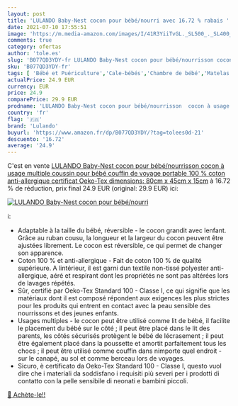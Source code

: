 ```yaml
---
layout: post
title: 'LULANDO Baby-Nest cocon pour bébé/nourri avec 16.72 % rabais '
date: 2021-07-10 17:55:51
image: 'https://m.media-amazon.com/images/I/41R3YiiTvGL._SL500_._SL400_.jpg'
comments: true
category: ofertas
author: 'tole.es'
slug: 'B077QD3YDY-fr LULANDO Baby-Nest cocon pour bébé/nourrisson cocon à usage...'
sku: 'B077QD3YDY-fr'
tags: [ 'Bébé et Puériculture','Cale-bébés','Chambre de bébé','Matelas et linge de lit','lulando', ]
actualPrice: 24.9 EUR
currency: EUR
price: 24.9
comparePrice: 29.9 EUR
prodname: 'LULANDO Baby-Nest cocon pour bébé/nourrisson  cocon à usage multiple  coussin pour bébé  couffin de voyage portable  100 % coton  anti-allergique  certificat Oeko-Tex  dimensions: 80cm x 45cm x 15cm'
country: 'fr'
flag: '🇫🇷'
brand: 'Lulando'
buyurl: 'https://www.amazon.fr/dp/B077QD3YDY/?tag=tolees0d-21'
descuento: '16.72'
average: '24.9'
---
```


C'est en vente [LULANDO Baby-Nest cocon pour bébé/nourrisson  cocon à usage multiple  coussin pour bébé  couffin de voyage portable  100 % coton  anti-allergique  certificat Oeko-Tex  dimensions: 80cm x 45cm x 15cm](https://www.amazon.fr/dp/B077QD3YDY/?tag=tolees0d-21)  à  16.72 % de réduction, prix final  24.9 EUR (original: 29.9 EUR) ici:

[![LULANDO Baby-Nest cocon pour bébé/nourri](https://m.media-amazon.com/images/I/41R3YiiTvGL._SL500_._SL400_.jpg)](https://www.amazon.fr/dp/B077QD3YDY/?tag=tolees0d-21)

ℹ️:

- Adaptable à la taille du bébé, réversible - le cocon grandit avec lenfant. Grâce au ruban cousu, la longueur et la largeur du cocon peuvent être ajustées librement. Le cocon est réversible, ce qui permet de changer son apparence.
- Coton 100 % et anti-allergique - Fait de coton 100 % de qualité supérieure. A lintérieur, il est garni dun textile non-tissé polyester anti-allergique, aéré et respirant dont les propriétés ne sont pas altérées lors de lavages répétés.
- Sûr, certifié par Oeko-Tex Standard 100 - Classe I, ce qui signifie que les matériaux dont il est composé répondent aux exigences les plus strictes pour les produits qui entrent en contact avec la peau sensible des nourrissons et des jeunes enfants.
- Usages multiples - le cocon peut être utilisé comme lit de bébé, il facilite le placement du bébé sur le côté ; il peut être placé dans le lit des parents, les côtés sécurisés protègent le bébé de lécrasement ; il peut être également placé dans la poussette et amortit parfaitement tous les chocs ; il peut être utilisé comme couffin dans nimporte quel endroit - sur le canapé, au sol et comme berceau lors de voyages.
- Sicuro, è certificato da Oeko-Tex Standard 100 - Classe I, questo vuol dire che i materiali da soddisfano i requisiti più severi per i prodotti di contatto con la pelle sensibile di neonati e bambini piccoli.

[🛒 Achète-le!!](https://www.amazon.fr/dp/B077QD3YDY/?tag=tolees0d-21)
